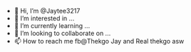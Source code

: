 - 👋 Hi, I’m @Jaytee3217
- 👀 I’m interested in ...
- 🌱 I’m currently learning ...
- 💞️ I’m looking to collaborate on ...
- 📫 How to reach me fb@Thekgo Jay and Real thekgo asw

<!---
Jaytee3217/Jaytee3217 is a ✨ special ✨ repository because its `README.md` (this file) appears on your GitHub profile.
You can click the Preview link to take a look at your changes.
--->
